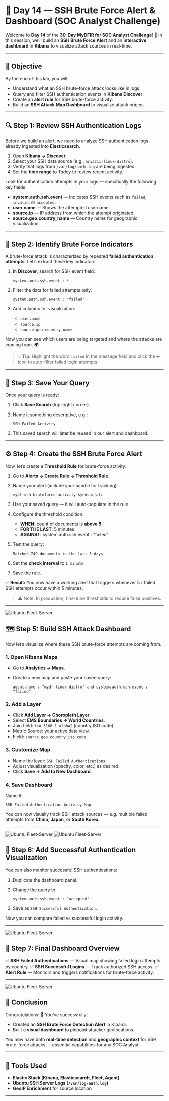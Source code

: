 # 🚨 Day 14 — SSH Brute Force Alert & Dashboard (SOC Analyst Challenge)

Welcome to **Day 14** of the **30-Day MyDFIR for SOC Analyst Challenge**! 🎯
In this session, we’ll build an **SSH Brute Force Alert** and an **interactive dashboard** in **Kibana** to visualize attack sources in real-time.

---

## 🧩 Objective

By the end of this lab, you will:

* Understand what an SSH brute-force attack looks like in logs.
* Query and filter SSH authentication events in **Kibana Discover**.
* Create an **alert rule** for SSH brute-force activity.
* Build an **SSH Attack Map Dashboard** to visualize attack origins.

---

## 🔍 Step 1: Review SSH Authentication Logs

Before we build an alert, we need to analyze SSH authentication logs already ingested into **Elasticsearch**.

1. Open **Kibana → Discover**.
2. Select your SSH data source (e.g., `ariazii-linux-distro`).
3. Verify that logs from `/var/log/auth.log` are being ingested.
4. Set the **time range** to *Today* to review recent activity.

Look for authentication attempts in your logs — specifically the following key fields:

* **system.auth.ssh.event** — Indicates SSH events such as `failed`, `invalid`, or `accepted`.
* **user.name** — Shows the attempted username.
* **source.ip** — IP address from which the attempt originated.
* **source.geo.country_name** — Country name for geographic visualization.

---

## 🧠 Step 2: Identify Brute Force Indicators

A brute-force attack is characterized by repeated **failed authentication attempts**.
Let’s extract these key indicators:

1. In **Discover**, search for SSH event field:

   ```kql
   system.auth.ssh.event : *
   ```
2. Filter the data for failed attempts only:

   ```kql
   system.auth.ssh.event : "failed"
   ```
3. Add columns for visualization:

   * `user.name`
   * `source.ip`
   * `source.geo.country_name`

Now you can see which users are being targeted and where the attacks are coming from. 🌍

> 💡 **Tip:** Highlight the word `failed` in the message field and click the ➕ icon to auto-filter failed login attempts.

---

## 🧾 Step 3: Save Your Query

Once your query is ready:

1. Click **Save Search** (top-right corner).
2. Name it something descriptive, e.g.:

   ```text
   SSH Failed Activity
   ```
3. This saved search will later be reused in our alert and dashboard.

---

## ⚙️ Step 4: Create the SSH Brute Force Alert

Now, let’s create a **Threshold Rule** for brute-force activity:

1. Go to **Alerts → Create Rule → Threshold Rule**.
2. Name your alert (include your handle for tracking):

   ```text
   mydf-ssh-bruteforce-activity-syedsaifali
   ```
3. Use your saved query — it will auto-populate in the rule.
4. Configure the threshold condition:

   * **WHEN**: count of documents is **above 5**
   * **FOR THE LAST**: 5 minutes
   * **AGAINST**: system.auth.ssh.event : "failed"
5. Test the query:

   ```
   Matched 749 documents in the last 5 days
   ```
6. Set the **check interval** to `1 minute`.
7. Save the rule.

✅ **Result:** You now have a working alert that triggers whenever 5+ failed SSH attempts occur within 5 minutes.

> ⚠️ Note: In production, fine-tune thresholds to reduce false positives.

---

![Ubuntu Fleet-Server](../images/14-ssh-bruteforce-alerts.png)

## 🗺️ Step 5: Build SSH Attack Dashboard

Now let’s visualize where these SSH brute-force attempts are coming from.

### 1. Open Kibana Maps

* Go to **Analytics → Maps**.
* Create a new map and paste your saved query:

  ```kql
  agent.name : "mydf-linux-distro" and system.auth.ssh.event : "failed"
  ```

### 2. Add a Layer

* Click **Add Layer → Choropleth Layer**.
* Select **EMS Boundaries → World Countries**.
* Join field: `iso_3166_1_alpha2` (country ISO code).
* Metric Source: your active data view.
* Field: `source.geo.country_iso_code`

### 3. Customize Map

* Name the layer: `SSH Failed Authentications`.
* Adjust visualization (opacity, color, etc.) as desired.
* Click **Save → Add to New Dashboard**.

### 4. Save Dashboard

Name it:

```text
SSH Failed Authentication Activity Map
```

You can now visually track SSH attack sources — e.g. multiple failed attempts from **China**, **Japan**, or **South Korea**.

---

![Ubuntu Fleet-Server](../images/14-ssh-bruteforce-dashboard.png)
![Ubuntu Fleet-Server](../images/14-ssh-bruteforce-dashboard1.png)

## 🧮 Step 6: Add Successful Authentication Visualization

You can also monitor successful SSH authentications:

1. Duplicate the dashboard panel.
2. Change the query to:

   ```kql
   system.auth.ssh.event : "accepted"
   ```
3. Save as `SSH Successful Authentication`.

Now you can compare failed vs successful login activity.

---
![Ubuntu Fleet-Server](../images/14-ssh-bruteforce-dashboard-success.png)
## 🎯 Step 7: Final Dashboard Overview

✅ **SSH Failed Authentications** — Visual map showing failed login attempts by country.
✅ **SSH Successful Logins** — Track authorized SSH access.
✅ **Alert Rule** — Monitors and triggers notifications for brute-force activity.

---

![Ubuntu Fleet-Server](../images/14-ssh-bruteforce-dashboard-success.png)

## 🧩 Conclusion

Congratulations! 🎉 You’ve successfully:

* Created an **SSH Brute Force Detection Alert** in Kibana.
* Built a **visual dashboard** to pinpoint attacker geolocations.

You now have both **real-time detection** and **geographic context** for SSH brute-force attacks — essential capabilities for any SOC Analyst.

---

## 🧰 Tools Used

* **Elastic Stack (Kibana, Elasticsearch, Fleet, Agent)**
* **Ubuntu SSH Server Logs (`/var/log/auth.log`)**
* **GeoIP Enrichment** for source location

---

